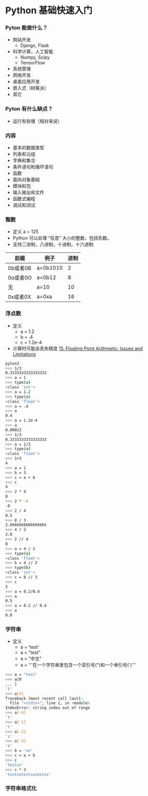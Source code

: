 # Python 基础快速入门

### Pyton 能做什么？
* 网站开发
  - Django, Flask
* 科学计算，人工智能
  - Numpy, Scipy
  - TensorFlow
* 系统管理
* 网络开发
* 桌面应用开发
* 嵌入式（树莓派）
* 其它

### Pyton 有什么缺点？
* 运行有些慢（相对来说）

### 内容
* 基本的数据类型
* 列表和元组
* 字典和集合
* 条件语句和循环语句
* 函数
* 面向对象基础
* 模块和包
* 输入输出和文件
* 函数式编程
* 调试和测试

### 整数
* 定义 a = 125
* Python 可以处理 “任意” 大小的整数，包括负数。
* 支持二进制，八进制，十进制，十六进制

前缀|例子|进制
-|-|-
0b或者0B|a=0b1010|2
0o或者0O|a=0b12|8
无|a=10|10
0x或者0X|a=0xa|16

### 浮点数
* 定义
  - a = 1.2
  - b = .4
  - c = 1.2e-4
* 计算时可能会丢失精度 [15. Floating Point Arithmetic: Issues and Limitations](https://docs.python.org/3.6/tutorial/floatingpoint.html)
```sh
pyton3
>>> 1/3
0.3333333333333333
>>> a = 1
>>> type(a)
<class 'int'>
>>> a = 1.2
>>> type(a)
<class 'float'>
>>> a = .4
>>> a
0.4
>>> a = 1.2e-4
>>> a
0.00012
>>> 1/3
0.3333333333333333
>>> a = 1/3
>>> type(a)
<class 'float'>
>>> 1+3
4
>>> a = 1
>>> b = 3
>>> c = a + b
>>> c
4
>>> 2 * 4
8
>>> 2 * -4
-8
>>> 2 / 4
0.5
>>> 8 / 3
2.6666666666666665
>>> 4 / 2
2.0
>>> 2 // 4
0
>>> a = 4 / 2
>>> type(a)
<class 'float'>
>>> b = 4 // 2
>>> type(b)
<class 'int'>
>>> c = 8 // 3
>>> c
2
>>> a = 0.2/0.4
>>> a
0.5
>>> a = 0.2 // 0.4
>>> a
0.0
```

### 字符串
* 定义
  - a = 'test'
  - a = "test"
  - a = "中文"
  - a = '''在一个字符串里包含一个双引号(")和一个单引号(')'''
```sh
>>> a = "test"
>>> a[0
... ]
't'
>>> a[4]
Traceback (most recent call last):
  File "<stdin>", line 1, in <module>
IndexError: string index out of range
>>> a[-4]
't'
>>> a[-1]
't'
>>> a[-2]
's'
>>> a[-3]
'e'
>>> b = 'xx'
>>> c = a + b
>>> c
'testxx'
>>> c * 3
'testxxtestxxtestxx'
```

### 字符串格式化